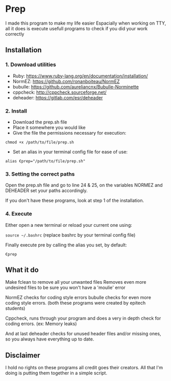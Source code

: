 # Prep

I made this program to make my life easier
Espacially when working on TTY, all it does is execute
usefull programs to check if you did your work correctly

## Installation

### 1. Download utilities
- Ruby:     https://www.ruby-lang.org/en/documentation/installation/
- NormEZ:   https://github.com/ronanboiteau/NormEZ
- bubulle:  https://github.com/aureliancnx/Bubulle-Norminette
- cppcheck: http://cppcheck.sourceforge.net/
- deheader: https://gitlab.com/esr/deheader

### 2. Install
- Download the prep.sh file
- Place it somewhere you would like
- Give the file the permissions necessary for execution:

```chmod +x /path/to/file/prep.sh```
- Set an alias in your terminal config file for ease of use:

```alias €prep="/path/to/file/prep.sh"```

### 3. Setting the correct paths
Open the prep.sh file and go to line 24 & 25, on the variables NORMEZ and DEHEADER set your paths accordingly.

If you don't have these programs, look at step 1 of the installation.

### 4. Execute
Either open a new terminal or reload your current one using:

```source ~/.bashrc``` (replace bashrc by your terminal config file)

Finally execute pre by calling the alias you set, by default:

```€prep```

## What it do

Make fclean to remove all your unwanted files
Removes even more undesired files to be sure you won't have a 'moulie' error

NormEZ checks for coding style errors
bubulle checks for even more coding style errors.
(both these programs were created by epitech students)

Cppcheck, runs through your program and does a very in depth check for coding errors. (ex: Memory leaks)

And at last deheader checks for unused header files and/or missing ones, so you always have everything up to date.

## Disclaimer

I hold no rights on these programs all credit goes their creators. All that I'm doing is putting them together in a simple script.
